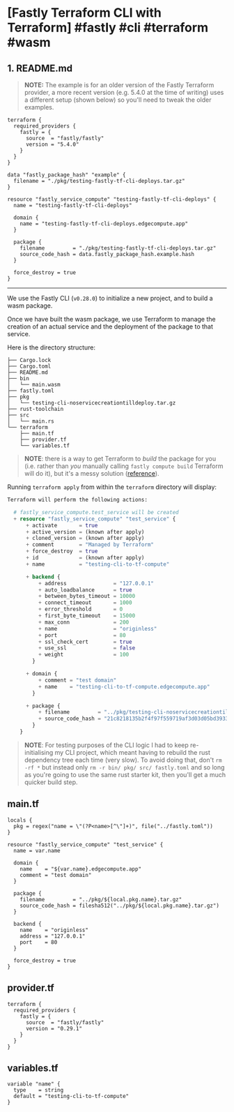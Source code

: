 # [Fastly Terraform CLI with Terraform] #fastly #cli #terraform #wasm

## 1. README.md

> **NOTE:** The example is for an older version of the Fastly Terraform provider, a more recent version (e.g. 5.4.0 at the time of writing) uses a different setup (shown below) so you'll need to tweak the older examples.

```hcl
terraform {
  required_providers {
    fastly = {
      source  = "fastly/fastly"
      version = "5.4.0"
    }
  }
}

data "fastly_package_hash" "example" {
  filename = "./pkg/testing-fastly-tf-cli-deploys.tar.gz"
}

resource "fastly_service_compute" "testing-fastly-tf-cli-deploys" {
  name = "testing-fastly-tf-cli-deploys"

  domain {
    name = "testing-fastly-tf-cli-deploys.edgecompute.app"
  }

  package {
    filename         = "./pkg/testing-fastly-tf-cli-deploys.tar.gz"
    source_code_hash = data.fastly_package_hash.example.hash
  }

  force_destroy = true
}
```

---

We use the Fastly CLI (`v0.28.0`) to initialize a new project, and to build a wasm package.

Once we have built the wasm package, we use Terraform to manage the creation of an actual service and the deployment of the package to that service.

Here is the directory structure:

```
├── Cargo.lock
├── Cargo.toml
├── README.md
├── bin
│   └── main.wasm
├── fastly.toml
├── pkg
│   └── testing-cli-noservicecreationtilldeploy.tar.gz
├── rust-toolchain
├── src
│   └── main.rs
└── terraform
    ├── main.tf
    ├── provider.tf
    └── variables.tf
```

> **NOTE**: there is a way to get Terraform to _build_ the package for you (i.e. rather than _you_ manually calling `fastly compute build` Terraform will do it), but it's a messy solution ([reference](https://gist.github.com/24767b93df2f368c333ca0ba54ce0e13)).

Running `terraform apply` from within the `terraform` directory will display:

```tf
Terraform will perform the following actions:

  # fastly_service_compute.test_service will be created
  + resource "fastly_service_compute" "test_service" {
      + activate       = true
      + active_version = (known after apply)
      + cloned_version = (known after apply)
      + comment        = "Managed by Terraform"
      + force_destroy  = true
      + id             = (known after apply)
      + name           = "testing-cli-to-tf-compute"

      + backend {
          + address               = "127.0.0.1"
          + auto_loadbalance      = true
          + between_bytes_timeout = 10000
          + connect_timeout       = 1000
          + error_threshold       = 0
          + first_byte_timeout    = 15000
          + max_conn              = 200
          + name                  = "originless"
          + port                  = 80
          + ssl_check_cert        = true
          + use_ssl               = false
          + weight                = 100
        }

      + domain {
          + comment = "test domain"
          + name    = "testing-cli-to-tf-compute.edgecompute.app"
        }

      + package {
          + filename         = "../pkg/testing-cli-noservicecreationtilldeploy.tar.gz"
          + source_code_hash = "21c8218135b2f4f97f559719af3d03d05bd39336a45c5ce50fd91e8f8654778bf7b49dbe1743e64d3607fc0e80ae3d5d0e9f1f46bb731f34ee76a2cc02a61688"
        }
    }
```

> **NOTE**: For testing purposes of the CLI logic I had to keep re-initialising my CLI project, which meant having to rebuild the rust dependency tree each time (very slow). To avoid doing that, don't `rm -rf *` but instead only `rm -r bin/ pkg/ src/ fastly.toml` and so long as you're going to use the same rust starter kit, then you'll get a much quicker build step.

## main.tf

```hcl
locals {
  pkg = regex("name = \"(?P<name>[^\"]+)", file("../fastly.toml"))
}

resource "fastly_service_compute" "test_service" {
  name = var.name

  domain {
    name    = "${var.name}.edgecompute.app"
    comment = "test domain"
  }

  package {
    filename         = "../pkg/${local.pkg.name}.tar.gz"
    source_code_hash = filesha512("../pkg/${local.pkg.name}.tar.gz")
  }

  backend {
    name    = "originless"
    address = "127.0.0.1"
    port    = 80
  }

  force_destroy = true
}
```

## provider.tf

```hcl
terraform {
  required_providers {
    fastly = {
      source  = "fastly/fastly"
      version = "0.29.1"
    }
  }
}
```

## variables.tf

```hcl
variable "name" {
  type    = string
  default = "testing-cli-to-tf-compute"
}
```


